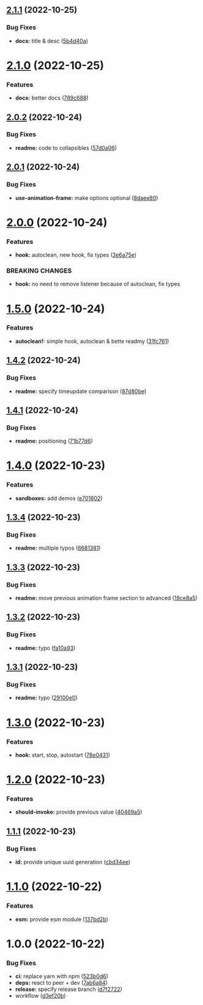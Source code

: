 ## [2.1.1](https://github.com/artelydev/use-listen-on-animation-frame/compare/v2.1.0...v2.1.1) (2022-10-25)


### Bug Fixes

* **docs:** title & desc ([5b4d40a](https://github.com/artelydev/use-listen-on-animation-frame/commit/5b4d40a85479a02573636e0a8793ebd74fa0973b))

# [2.1.0](https://github.com/artelydev/use-listen-on-animation-frame/compare/v2.0.2...v2.1.0) (2022-10-25)


### Features

* **docs:** better docs ([789c688](https://github.com/artelydev/use-listen-on-animation-frame/commit/789c6884c4b40b9f5c132485bee4d4878851d26a))

## [2.0.2](https://github.com/artelydev/use-listen-on-animation-frame/compare/v2.0.1...v2.0.2) (2022-10-24)


### Bug Fixes

* **readme:** code to collapsibles ([57d0a06](https://github.com/artelydev/use-listen-on-animation-frame/commit/57d0a06987c8eb52e05ea93b9fd6099d8c01cb4e))

## [2.0.1](https://github.com/artelydev/use-listen-on-animation-frame/compare/v2.0.0...v2.0.1) (2022-10-24)


### Bug Fixes

* **use-animation-frame:** make options optional ([8daee80](https://github.com/artelydev/use-listen-on-animation-frame/commit/8daee80f63a0e65ae6da497c2492d118098b8905))

# [2.0.0](https://github.com/artelydev/use-listen-on-animation-frame/compare/v1.5.0...v2.0.0) (2022-10-24)


### Features

* **hook:** autoclean, new hook, fix types ([3e6a75e](https://github.com/artelydev/use-listen-on-animation-frame/commit/3e6a75ee9621ce93011eb5edee7e2958accfa0b9))


### BREAKING CHANGES

* **hook:** no need to remove listener because of autoclean, fix types

# [1.5.0](https://github.com/artelydev/use-listen-on-animation-frame/compare/v1.4.2...v1.5.0) (2022-10-24)


### Features

* **autoclean!:** simple hook, autoclean & bette readmy ([31fc761](https://github.com/artelydev/use-listen-on-animation-frame/commit/31fc761fc810dd51c91c92d391ab18785f2d9aa9))

## [1.4.2](https://github.com/artelydev/use-listen-on-animation-frame/compare/v1.4.1...v1.4.2) (2022-10-24)


### Bug Fixes

* **readme:** specify timeupdate comparison ([87d80be](https://github.com/artelydev/use-listen-on-animation-frame/commit/87d80becb01e3400b5f8a30a348618fe8bbca3f8))

## [1.4.1](https://github.com/artelydev/use-listen-on-animation-frame/compare/v1.4.0...v1.4.1) (2022-10-24)


### Bug Fixes

* **readme:** positioning ([71b77d6](https://github.com/artelydev/use-listen-on-animation-frame/commit/71b77d683d07475d3f1681e9440c8b2c81589c4d))

# [1.4.0](https://github.com/artelydev/use-listen-on-animation-frame/compare/v1.3.4...v1.4.0) (2022-10-23)


### Features

* **sandboxes:** add demos ([e701802](https://github.com/artelydev/use-listen-on-animation-frame/commit/e701802e83eeaedb2b878e1d23b49634ce339c7e))

## [1.3.4](https://github.com/artelydev/use-listen-on-animation-frame/compare/v1.3.3...v1.3.4) (2022-10-23)


### Bug Fixes

* **readme:** multiple typos ([6681381](https://github.com/artelydev/use-listen-on-animation-frame/commit/668138186a24242c864728448609ad97a1e5b981))

## [1.3.3](https://github.com/artelydev/use-listen-on-animation-frame/compare/v1.3.2...v1.3.3) (2022-10-23)


### Bug Fixes

* **readme:** move previous animation frame section to advanced ([18ce8a5](https://github.com/artelydev/use-listen-on-animation-frame/commit/18ce8a5b669c6b6cf5519c751cd8c6169cc76f80))

## [1.3.2](https://github.com/artelydev/use-listen-on-animation-frame/compare/v1.3.1...v1.3.2) (2022-10-23)


### Bug Fixes

* **readme:** typo ([fa10a93](https://github.com/artelydev/use-listen-on-animation-frame/commit/fa10a93f2969d9d20fd6092d7e277c5e9109b928))

## [1.3.1](https://github.com/artelydev/use-listen-on-animation-frame/compare/v1.3.0...v1.3.1) (2022-10-23)


### Bug Fixes

* **readme:** typo ([29100e0](https://github.com/artelydev/use-listen-on-animation-frame/commit/29100e0e80f21b91dc39b9950576e90b63533cd8))

# [1.3.0](https://github.com/artelydev/use-listen-on-animation-frame/compare/v1.2.0...v1.3.0) (2022-10-23)


### Features

* **hook:** start, stop, autostart ([78e0431](https://github.com/artelydev/use-listen-on-animation-frame/commit/78e0431bc09233a85d516f53a38493ceefaf626f))

# [1.2.0](https://github.com/artelydev/use-listen-on-animation-frame/compare/v1.1.1...v1.2.0) (2022-10-23)


### Features

* **should-invoke:** provide previous value ([40469a5](https://github.com/artelydev/use-listen-on-animation-frame/commit/40469a52bf8ed0557890097c828f5892bbd6acd5))

## [1.1.1](https://github.com/artelydev/use-listen-on-animation-frame/compare/v1.1.0...v1.1.1) (2022-10-23)


### Bug Fixes

* **id:** provide unique uuid generation ([cbd34ee](https://github.com/artelydev/use-listen-on-animation-frame/commit/cbd34ee6667564e16d87cadbdf624ba439860ca9))

# [1.1.0](https://github.com/artelydev/use-listen-on-animation-frame/compare/v1.0.0...v1.1.0) (2022-10-22)


### Features

* **esm:** provide esm module ([137bd2b](https://github.com/artelydev/use-listen-on-animation-frame/commit/137bd2bffd7a42b14cccc7437577553acea7b63e))

# 1.0.0 (2022-10-22)


### Bug Fixes

* **ci:** replace yarn with npm ([523b0d6](https://github.com/artelydev/use-listen-on-animation-frame/commit/523b0d6cc63c6d5fbba622af12fd9bedcd80be49))
* **deps:** react to peer + dev ([7ab6a84](https://github.com/artelydev/use-listen-on-animation-frame/commit/7ab6a847644568cee808cf86dbef53adccdbd3f7))
* **release:** specify release branch ([d7f2722](https://github.com/artelydev/use-listen-on-animation-frame/commit/d7f2722ec156b60496ae7616f18af8a7abbe0fd2))
* workflow ([d3ef20b](https://github.com/artelydev/use-listen-on-animation-frame/commit/d3ef20b7dec173d244b1e83e302e14e2f2e496f6))

